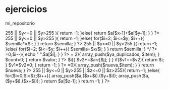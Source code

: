 ejercicios
==========

mi_repositorio

<?php


echo ejercicio_1(8,9);

    function ejercicio_1($x,$y){
        $a = array(7,6,8,4,9,2,10,0,11,-2);
        if($x<=0 || $x>255 || $y<=0 || $y>255 ){
         return -1;   
        }else{
            
            return $a[$x-1]+$a[$y-1];
        }    
    }
    ?>

<?php
echo ejercicio_2(3,4); 
    
    function ejercicio_2($x, $y){
        
        $semilla=$x;
        if($x<=0 || $x>255 || $y<=0 || $y>255 ){
             return -1; 
        }else{
        
        for($i=2; $i<=$y; $i++){
           $semilla*=$i;
           }
       }
       return $semilla;
            
    }    
    ?>
    
<?php
echo ejercicio_3(60,8); 
    
    function ejercicio_3($x, $y){
        
        $semilla=$x;
        if($x<=0 || $x>255 || $y<=0 || $y>255 ){
             return -1; 
        }else{
        
        for($i=2; $i<=$y; $i++){
           $semilla=$x/$i;
           }
       }
       return $semilla;
            
    }   */
?>

<?php
echo "la cadena 1 se diferencia de la segunda por \"".ejercicio_4("La vida es bella","El santo")."\""; 
    
    function ejercicio_4($x, $y){
        
        for($i=0; $i<strlen($y); $i++){
            $c=substr($y,$i,1);
            $total="";
            for($j=0; $j<strlen($x); $j++){
                 $f=substr($x,$j,1);
                if(strtoupper($c)!=strtoupper($f)){
                   $total.=$f;
                }
            }
            
         $x=$total;
         
        }
    return $total;
    }    
?>

<?php
$x=array(-3,-2,0,0,5,7,9,11,11,25);
print_r(ejercicio_5($x)); 
    
    function ejercicio_5($i){
        return array_values(array_unique($i));;
    } 
?>

<?php
ejercicio_6("hola soy carlos, y todo bien");

function ejercicio_6($str){
    $a=explode(" ",$str);
    for($i=count($a)-1;$i>=0;$i--){
        echo " ".$a[$i];
    }
}
?>

<?php

echo ejercicio_7("Cadena , !/+FFFca 122434");
 
 function ejercicio_7($str){
    $a=array("A","B","C","D","E","F","G","H","I","J","K","L","M","N","Ñ","O","P","Q","R","S","T","U","V","W","X","Y","Z");
    $total="";
    $f=true;
    for($i=0;$i<strlen($str);$i++){
        $c=substr($str,$i,1);
        for($j=0;$j<count($a);$j++){
            if($c==$a[$j]){
                $total.=chr(ord($c)+32);
                $f=false;
                break;
            }else{
                $f=true;
            }
        }
        if($f){
            $total.=$c;
        }
    }
    return $total;
 }
 ?>
 
 <?php
 
 echo ejercicio_8(". Ah, este es un texto de muestra, que da una lid de análisis" );
 
 function ejercicio_8($str){
    $total=0;
    $siHayA=false;
    for($i=0;$i<strlen($str);$i++){
        $c=substr($str,$i,1);
        if($c=="a" || $c=="A"){
            $siHayA=true;
        }
        if($c==" " || $i==strlen($str)-1){
            if($siHayA){
               $total+=1; 
            }
            $siHayA=false;
        }
    }
    return $total;
 }
 ?>
 
 <?php
 
 if(ejercicio_9(16)){
    echo "es correcto";
}else{
    echo "es falso";
}

function ejercicio_9($num){
    for($i=1;($i*$i)<$num;$i++){  
    }
    if(($i*$i)==$num){
            return true;            
    }else{
        return false;
    } 
}
?>

<?php

echo ejercicio_10(1,7);
 function ejercicio_10($x,$y){
    for($i=$x;$i<=$y;$i++){
        if(EsNumeroPerfecto($i)){
            return $i;
        }
    }
    return -1;
}
function EsNumeroPerfecto($num){
    $total=0;
    for($j=1;$j<$num;$j++){
      if($num%$j==0){
        $total+=$j;
      } 
    }
    if($total==$num){
        return true;
    }else{
        return false;
    }
}
?>

<?php

$mat=array(1,5,3,-2,4,2,4,-2,5,5,2,1,3);

echo ejercicio_11($mat);

function ejercicio_11($array){
    $cont=0;
    $repetidos = 0;
    $valor=0;
    $ya_duplicados = array();
    foreach($array as $item){
        
        for($u=0;$u<sizeof($array); $u++){
            if($item == $array[$u] && !in_array($item, $ya_duplicados)){
                ++$cont;
                if($repetidos<=$cont){
                    $repetidos=$cont;
                    $valor=$item;
                }
            }
        }
        
        if($cont >= 2){
            array_push($ya_duplicados, $item);
        }
        $cont=0;
        
    }
    return $valor;
    
}
?>

<?php

$a=array(-7, 1, 5, 2, -4, 3, 0);

 echo ejercicio_12($a);
 
function ejercicio_12($arr){
    $v1=0;
    $v2=0;
    for($i=0;$i<count($arr);$i++){
        for($j=0;$j<count($arr);$j++){
            if($j<$i){
                $v1+=$arr[$j];
            }
            if($j>$i){
                $v2+=$arr[$j];
            }
        }
        if($v1==$v2){
            return $i;
        }
        $v1=$v2=0;
    }
    return -1;
 }
 ?>
 
<?php

 $a=array(4,-3,-100,7,0,1,-6);
foreach(ejercicio_13($a) as $lista){
    echo $lista.", ";
}

function ejercicio_13($ar){
    $nueva=array();
    foreach($ar as $item){
        if($item<0){
           array_push($nueva,$item);
        }
    }
    foreach($ar as $item){
       if($item>=0){
           array_push($nueva,$item);
        } 
    }
    return $nueva;
}
?>

<?php

echo ejercicio_14(5,3,3);

    function ejercicio_14($x,$y,$z){
        $a=array();
        if($x<=0 || $x>255 || $y<=0 || $y>255 || $z<=0 || $z>255){
         return -1;   
        }else{
            for($i=0;$i<$z;$i++){
                array_push($a,($x+$i).($y+$i));
                array_push($a,($y+$i).($x+$i));
            }
            return $a[$z-1];
        }
        return -1;  
    }
    ?>
